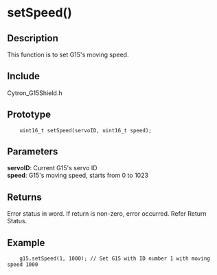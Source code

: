 # setSpeed() #

## Description ##
This function is to set G15's moving speed.

## Include ##
Cytron_G15Shield.h

## Prototype ##
		uint16_t setSpeed(servoID, uint16_t speed);

## Parameters ##
**servoID**: Current G15's servo ID<br/>
**speed**: G15's moving speed, starts from 0 to 1023

## Returns ##
Error status in word. If return is non-zero, error occurred. Refer Return Status.

## Example ##
		g15.setSpeed(1, 1000); // Set G15 with ID number 1 with moving speed 1000